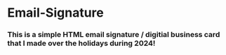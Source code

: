 # Email-Signature

### This is a simple HTML email signature / digitial business card that I made over the holidays during 2024!
